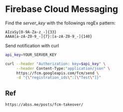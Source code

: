 # Firebase Cloud Messaging

Find the *server_key* with the followings regEx pattern:
```
AIzaSy[0-9A-Za-z_-]{33}
AAAA[a-zA-Z0-9_-]{7}:[a-zA-Z0-9_-]{140}
```

Send notification with curl
```sh
api_key=YOUR_SERVER_KEY

curl --header "Authorization: key=$api_key" \
     --header Content-Type:"application/json" \
     https://fcm.googleapis.com/fcm/send \
     -d "{\"registration_ids\":[\"Test\"]}"

```

## Ref
    https://abss.me/posts/fcm-takeover/